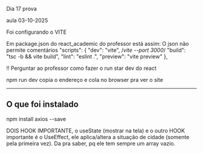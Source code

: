 Dia 17 prova

aula 03-10-2025

Foi configurando o VITE

Em package.json do react_academic do professor está assim: O json não permite comentários
  "scripts": {
    "dev": "vite", /*vite --port 3000*/
    "build": "tsc -b && vite build",
    "lint": "eslint .",
    "preview": "vite preview"
  },

!! Perguntar ao professor como fazer o run star dev do react

npm run dev
copia o endereço e cola no browser pra ver o site

----
O que foi instalado
----
npm install axios --save


DOIS HOOK IMPORTANTE, o useState (mostrar na tela) e o outro HOOK importante é o UseEffect, ele aplica/altera a situação de cidade (somente pela primeira vez). Da pra saber, pq ele tem sempre um array vazio.